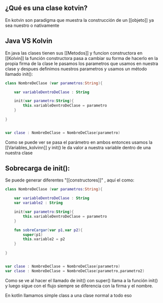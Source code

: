 ## ¿Qué es una clase kotvin?

En kotvin son paradigma que muestra la construcción de un [[objeto]] ya sea nuestro o nativamente

## Java VS Kolvin

En java las clases tienen sus [[Metodos]] y funcion constructora en [[Kolvin]] la función constructora pasa a cambiar su forma de hacerlo en la propia firma de la clase le pasamos los parametros que usamos en nuestra clase y despues definimos nuestros parametros y usamos un método llamado init():

```kotlin
class NombreDeClase (var parametros:String){

	var variableDentroDeClase : String

	init(var parametro:String){
		this.variableDentroDeClase = parametro
	}
	
}


var clase : NombreDeClase = NombreDeClase(parametro)
```

Como se puede ver se pasa el parámetro en ambos entonces usamos la [[Variables_kolvinn]] y init() le da valor a nuestra variable dentro de una nuestra clase

## Sobrecarga de init():


Se puede generar diferentes "[[constructores]]" , aquí el como:

```kotlin
class NombreDeClase (var parametros:String){

	var variableDentroDeClase : String
	var variable2 : String

	init(var parametro:String){
		this.variableDentroDeClase = parametro
	}

	fun sobreCargar(var p1,var p2){
		super(p1)
		this.variable2 = p2
	}
	
}


var clase : NombreDeClase = NombreDeClase(parametro)
var clase : NombreDeClase = NombreDeClase(parametro,parametro2)
```


Como se ve al hacer el llamado de init() con super() llama a la función init() y luego sigue con el flujo siempre se diferencia con la firma y el nombre.



En kotlin llamamos simple class a una clase normal a todo eso

